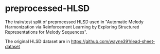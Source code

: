# preprocessed-HLSD
The train/test split of preprocessed HLSD used in "Automatic Melody Harmonization via Reinforcement Learning by Exploring
Structured Representations for Melody Sequences".

The original HLSD dataset are in https://github.com/wayne391/lead-sheet-dataset
